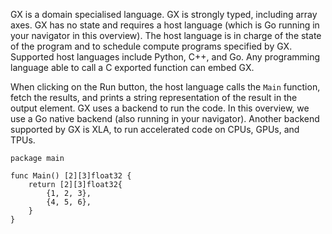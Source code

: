 GX is a domain specialised language. GX is strongly typed, including array axes. GX has no state and requires a host language (which is Go running in your navigator in this overview). The host language is in charge of the state of the program and to schedule compute programs specified by GX. Supported host languages include Python, C++, and Go. Any programming language able to call a C exported function can embed GX.

When clicking on the Run button, the host language calls the `Main` function, fetch the results, and prints a string representation of the result in the output element. GX uses a backend to run the code. In this overview, we use a Go native backend (also running in your navigator). Another backend supported by GX is XLA, to run accelerated code on CPUs, GPUs, and TPUs.

```overview:code
package main

func Main() [2][3]float32 {
    return [2][3]float32{
        {1, 2, 3},
        {4, 5, 6},
    }
}
```
